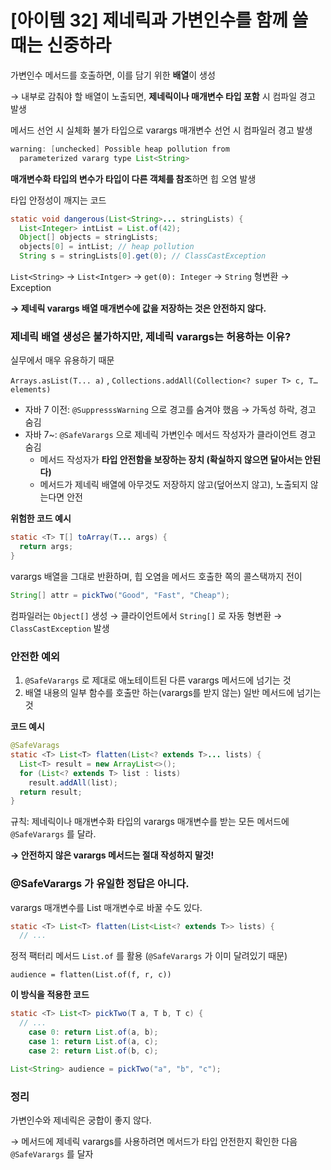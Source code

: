 # [아이템 32] 제네릭과 가변인수를 함께 쓸 때는 신중하라

가변인수 메서드를 호출하면, 이를 담기 위한 **배열**이 생성

→ 내부로 감춰야 할 배열이 노출되면, **제네릭이나 매개변수 타입 포함** 시 컴파일 경고 발생

메서드 선언 시 실체화 불가 타입으로 varargs 매개변수 선언 시 컴파일러 경고 발생

```java
warning: [unchecked] Possible heap pollution from
  parameterized vararg type List<String>
```

**매개변수화 타입의 변수가 타입이 다른 객체를 참조**하면 힙 오염 발생

타입 안정성이 깨지는 코드

```java
static void dangerous(List<String>... stringLists) {
  List<Integer> intList = List.of(42);
  Object[] objects = stringLists;
  objects[0] = intList; // heap pollution
  String s = stringLists[0].get(0); // ClassCastException
```

`List<String>` → `List<Intger>` → `get(0): Integer` → `String` 형변환 → Exception

**→ 제네릭 varargs 배열 매개변수에 값을 저장하는 것은 안전하지 않다.**

### 제네릭 배열 생성은 불가하지만, 제네릭 varargs는 허용하는 이유?

실무에서 매우 유용하기 때문

`Arrays.asList(T... a)` , `Collections.addAll(Collection<? super T> c, T… elements)`

- 자바 7 이전: `@SuppresssWarning` 으로 경고를 숨겨야 했음 → 가독성 하락, 경고 숨김
- 자바 7~: `@SafeVarargs` 으로 제네릭 가변인수 메서드 작성자가 클라이언트 경고 숨김
    - 메서드 작성자가 **타입 안전함을 보장하는 장치 (확실하지 않으면 달아서는 안된다)**
    - 메서드가 제네릭 배열에 아무것도 저장하지 않고(덮어쓰지 않고), 노출되지 않는다면 안전

**위험한 코드 예시**

```java
static <T> T[] toArray(T... args) {
  return args;
}
```

varargs 배열을 그대로 반환하며, 힙 오염을 메서드 호출한 쪽의 콜스택까지 전이

```java
String[] attr = pickTwo("Good", "Fast", "Cheap");
```

컴파일러는 `Object[]` 생성 → 클라이언트에서 `String[]` 로 자동 형변환 → `ClassCastException` 발생

### 안전한 예외

1. `@SafeVarargs` 로 제대로 애노테이트된 다른 varargs 메서드에 넘기는 것
2. 배열 내용의 일부 함수를 호출만 하는(varargs를 받지 않는) 일반 메서드에 넘기는 것

**코드 예시**

```java
@SafeVarags
static <T> List<T> flatten(List<? extends T>... lists) {
  List<T> result = new ArrayList<>();
  for (List<? extends T> list : lists) 
    result.addAll(list);
  return result;
}
```

규칙: 제네릭이나 매개변수화 타입의 varargs 매개변수를 받는 모든 메서드에 `@SafeVarargs` 를 달라.

**→ 안전하지 않은 varargs 메서드는 절대 작성하지 말것!**

### @SafeVarargs 가 유일한 정답은 아니다.

varargs 매개변수를 List 매개변수로 바꿀 수도 있다.

```java
static <T> List<T> flatten(List<List<? extends T>> lists) {
  // ...
```

정적 팩터리 메서드 `List.of` 를 활용 (`@SafeVarargs` 가 이미 달려있기 때문)

`audience = flatten(List.of(f, r, c))`

**이 방식을 적용한 코드**

```java
static <T> List<T> pickTwo(T a, T b, T c) {
  // ...
    case 0: return List.of(a, b);
    case 1: return List.of(a, c);
    case 2: return List.of(b, c);
```

```java
List<String> audience = pickTwo("a", "b", "c");
```

### 정리

가변인수와 제네릭은 궁합이 좋지 않다.

→ 메서드에 제네릭 varargs를 사용하려면 메서드가 타입 안전한지 확인한 다음 `@SafeVarargs` 를 달자